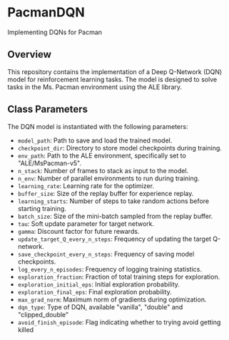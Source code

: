 # PacmanDQN
Implementing DQNs for Pacman

## Overview

This repository contains the implementation of a Deep Q-Network (DQN) model for reinforcement learning tasks. The model is designed to solve tasks in the Ms. Pacman environment using the ALE library.

## Class Parameters

The DQN model is instantiated with the following parameters:

- `model_path`: Path to save and load the trained model.
- `checkpoint_dir`: Directory to store model checkpoints during training.
- `env_path`: Path to the ALE environment, specifically set to "ALE/MsPacman-v5".
- `n_stack`: Number of frames to stack as input to the model.
- `n_env`: Number of parallel environments to run during training.
- `learning_rate`: Learning rate for the optimizer.
- `buffer_size`: Size of the replay buffer for experience replay.
- `learning_starts`: Number of steps to take random actions before starting training.
- `batch_size`: Size of the mini-batch sampled from the replay buffer.
- `tau`: Soft update parameter for target network.
- `gamma`: Discount factor for future rewards.
- `update_target_Q_every_n_steps`: Frequency of updating the target Q-network.
- `save_checkpoint_every_n_steps`: Frequency of saving model checkpoints.
- `log_every_n_episodes`: Frequency of logging training statistics.
- `exploration_fraction`: Fraction of total training steps for exploration.
- `exploration_initial_eps`: Initial exploration probability.
- `exploration_final_eps`: Final exploration probability.
- `max_grad_norm`: Maximum norm of gradients during optimization.
- `dqn_type`: Type of DQN, available "vanilla", "double" and "clipped_double"
- `avoid_finish_episode`: Flag indicating whether to trying avoid getting killed